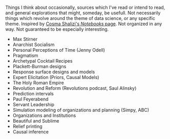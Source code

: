 Things I think about occasionally, sources which I've read or intend to read, and general explorations that might, someday, be usefull. Not necessarily things which revolve around the theme of data science, or any specific theme. Inspired by [Cosma Shalizi's _Notebooks_ page](http://bactra.org/notebooks/). Not organized in any way. Not guaranteed to be especially interesting.

* Max Stirner
* Anarchist Socialism
* Personal Perceptions of Time (Jenny Odell)
* Pragmatism
* Archetypal Cocktail Recipes
* Plackett-Burman designs
* Response surface designs and models
* Expert Elicitation (Priors, Causal Models)
* The Holy Roman Empire
* Revolution and Reform (Revolutions podcast, Saul Alinsky)
* Prediction intervals
* Paul Feyerabend
* Servant Leadership
* Simulation modeling of organizations and planning (Simpy, ABC)
* Organizations and Institutions
* Beautiful and Sublime
* Relief printing
* Causal inference
